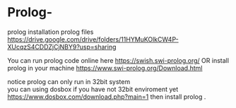 # Prolog-
prolog  installation 
prolog files 
    https://drive.google.com/drive/folders/11HYMuKOlkCW4P-XUcqzS4CDDZjCjNBY9?usp=sharing
    
You can run prolog code online here 
        https://swish.swi-prolog.org/
OR 
install prolog in your machine 
        https://www.swi-prolog.org/Download.html
        
notice 
prolog can only run in 32bit system  
you can using dosbox if you have not 32bit enviroment yet 
      https://www.dosbox.com/download.php?main=1
then install prolog .

